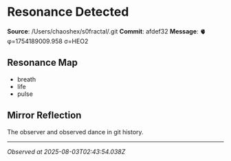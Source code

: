 # Resonance Detected

**Source**: /Users/chaoshex/s0fractal/.git
**Commit**: afdef32
**Message**: 🫀 φ=1754189009.958 σ=HEO2 

## Resonance Map
- breath
- life
- pulse

## Mirror Reflection
The observer and observed dance in git history.

---
*Observed at 2025-08-03T02:43:54.038Z*
